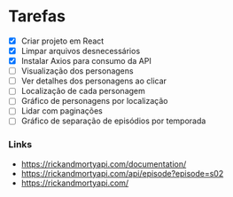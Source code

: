 # Tarefas

- [x] Criar projeto em React
- [x] Limpar arquivos desnecessários
- [x] Instalar Axios para consumo da API
- [ ] Visualização dos personagens
- [ ] Ver detalhes dos personagens ao clicar
- [ ] Localização de cada personagem
- [ ] Gráfico de personagens por localização
- [ ] Lidar com paginações
- [ ] Gráfico de separação de episódios por temporada

### Links

- https://rickandmortyapi.com/documentation/
- https://rickandmortyapi.com/api/episode?episode=s02
- https://rickandmortyapi.com/
